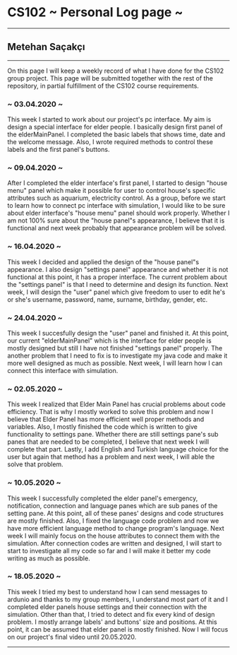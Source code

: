 # CS102 ~ Personal Log page ~
****
## Metehan Saçakçı
****

On this page I will keep a weekly record of what I have done for the CS102 group project. This page will be submitted together with the rest of the repository, in partial fulfillment of the CS102 course requirements.

### ~ 03.04.2020 ~
This week I started to work about our project's pc interface. My aim is design a special interface for elder people. I basically design first panel of the elderMainPanel. I completed the basic labels that shows time, date and the welcome message. Also, I wrote required methods to control these labels and the first panel's buttons.

### ~ 09.04.2020 ~
After I completed the elder interface's first panel, I started to design "house menu" panel which make it possible for user to control house's specific attributes such as aquarium, electricity control. As a group, before we start to learn how to connect pc interface with simulation, I would like to be sure about elder interface's "house menu" panel should work properly. Whether I am not 100% sure about the "house panel"s appearance, I believe that it is functional and next week probably that appearance problem will be solved. 

### ~ 16.04.2020 ~
This week I decided and applied the design of the "house panel"s appearance. I also design "settings panel" appearance and whether it is not functional at this point, it has a proper interface. The current problem about the "settings panel" is that I need to determine and design its function. Next week, I will design the "user" panel which give freedom to user to edit he's or she's username, password, name, surname, birthday, gender, etc. 

### ~ 24.04.2020 ~
This week I succesfully design the "user" panel and finished it. At this point, our current "elderMainPanel" which is the interface for elder people is mostly designed but still I have not finished "settings panel" properly. The another problem that I need to fix is to investigate my java code and make it more well designed as much as possible. Next week, I will learn how I can connect this interface with simulation.

### ~ 02.05.2020 ~
This week I realized that Elder Main Panel has crucial problems about code efficiency. That is why I mostly worked to solve this problem and now I believe that Elder Panel has more efficient well proper methods and variables. Also, I mostly finished the code which is written to give functionality to settings pane. Whether there are still settings pane's sub panes that are needed to be completed, I believe that next week I will complete that part. Lastly, I add English and Turkish language choice for the user but again that method has a problem and next week, I will able the solve that problem. 

### ~ 10.05.2020 ~
This week I successfully completed the elder panel's emergency, notification, connection and language panes which are sub panes of the setting pane. At this point, all of these panes' designs and code structures are mostly finished. Also, I fixed the language code problem and now we have more efficient language method to change program's language. Next week I will mainly focus on the house attributes to connect them with the simulation. After connection codes are written and designed, I will start to start to investigate all my code so far and I will make it better my code writing as much as possible.

### ~ 18.05.2020 ~
This week I tried my best to understand how I can send messages to ardunio and thanks to my group members, I understand most part of it and I completed elder panels house settings and their connection with the simulation. Other than that, I tried to detect and fix every kind of design problem. I mostly arrange labels' and buttons' size and positions. At this point, it can be assumed that elder panel is mostly finished. Now I will focus on our project's final video until 20.05.2020.

****

